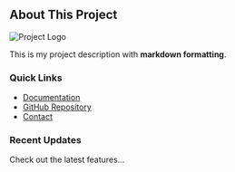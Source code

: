 ## About This Project

![Project Logo](/assets/images/logo.png)

This is my project description with **markdown formatting**.

### Quick Links
- [Documentation](/docs/)
- [GitHub Repository](https://github.com/username/repo)
- [Contact](/contact/)

### Recent Updates
Check out the latest features...